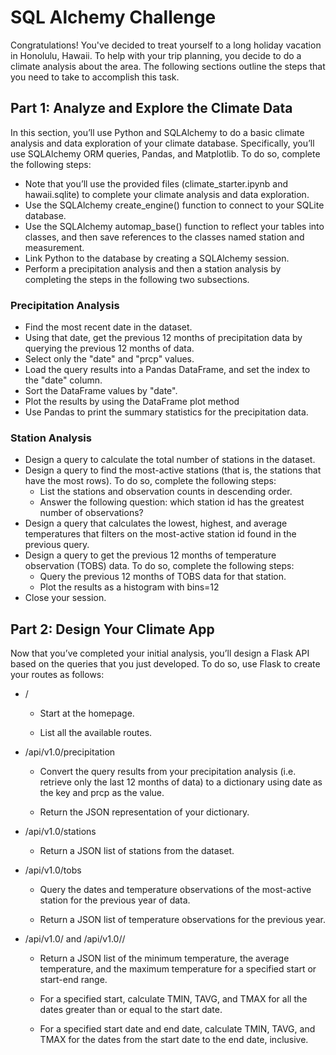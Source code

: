 # SQL Alchemy Challenge
Congratulations! You've decided to treat yourself to a long holiday vacation in Honolulu, Hawaii. To help with your trip planning, you decide to do a climate analysis about the area. The following sections outline the steps that you need to take to accomplish this task.

## Part 1: Analyze and Explore the Climate Data
In this section, you’ll use Python and SQLAlchemy to do a basic climate analysis and data exploration of your climate database. Specifically, you’ll use SQLAlchemy ORM queries, Pandas, and Matplotlib. To do so, complete the following steps:

- Note that you’ll use the provided files (climate_starter.ipynb and hawaii.sqlite) to complete your climate analysis and data exploration.
- Use the SQLAlchemy create_engine() function to connect to your SQLite database.
- Use the SQLAlchemy automap_base() function to reflect your tables into classes, and then save references to the classes named station and measurement.
- Link Python to the database by creating a SQLAlchemy session.
- Perform a precipitation analysis and then a station analysis by completing the steps in the following two subsections.

### Precipitation Analysis

- Find the most recent date in the dataset.
- Using that date, get the previous 12 months of precipitation data by querying the previous 12 months of data.
- Select only the "date" and "prcp" values.
- Load the query results into a Pandas DataFrame, and set the index to the "date" column.
- Sort the DataFrame values by "date".
- Plot the results by using the DataFrame plot method
- Use Pandas to print the summary statistics for the precipitation data.

### Station Analysis
- Design a query to calculate the total number of stations in the dataset.
- Design a query to find the most-active stations (that is, the stations that have the most rows). To do so, complete the following steps:
  - List the stations and observation counts in descending order.
  - Answer the following question: which station id has the greatest number of observations?
- Design a query that calculates the lowest, highest, and average temperatures that filters on the most-active station id found in the previous query.
- Design a query to get the previous 12 months of temperature observation (TOBS) data. To do so, complete the following steps:
  - Query the previous 12 months of TOBS data for that station.
  - Plot the results as a histogram with bins=12
- Close your session.

## Part 2: Design Your Climate App
Now that you’ve completed your initial analysis, you’ll design a Flask API based on the queries that you just developed. To do so, use Flask to create your routes as follows:

- /

  - Start at the homepage.

  - List all the available routes.

- /api/v1.0/precipitation

  - Convert the query results from your precipitation analysis (i.e. retrieve only the last 12 months of data) to a dictionary using date as the key and prcp as the value.

  - Return the JSON representation of your dictionary.

- /api/v1.0/stations

  - Return a JSON list of stations from the dataset.
- /api/v1.0/tobs

  - Query the dates and temperature observations of the most-active station for the previous year of data.

  - Return a JSON list of temperature observations for the previous year.

- /api/v1.0/<start> and /api/v1.0/<start>/<end>

  - Return a JSON list of the minimum temperature, the average temperature, and the maximum temperature for a specified start or start-end range.

  - For a specified start, calculate TMIN, TAVG, and TMAX for all the dates greater than or equal to the start date.

  - For a specified start date and end date, calculate TMIN, TAVG, and TMAX for the dates from the start date to the end date, inclusive.

